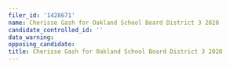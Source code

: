 ```yaml
---
filer_id: '1428671'
name: Cherisse Gash for Oakland School Board District 3 2020
candidate_controlled_id: ''
data_warning: 
opposing_candidate: 
title: Cherisse Gash for Oakland School Board District 3 2020
---
```

